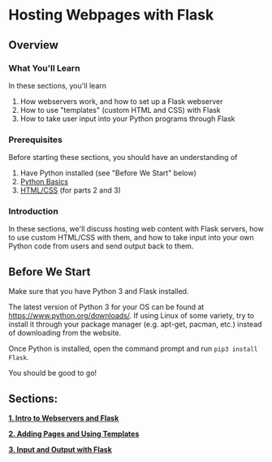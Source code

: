 # Hosting Webpages with Flask
## Overview

### What You'll Learn
In these sections, you'll learn
1. How webservers work, and how to set up a Flask webserver
2. How to use "templates" (custom HTML and CSS) with Flask
3. How to take user input into your Python programs through Flask

### Prerequisites
Before starting these sections, you should have an understanding of
1. Have Python installed (see "Before We Start" below)
2. [Python Basics](https://github.com/HackBinghamton/PythonWorkshop)
3. [HTML/CSS](https://github.com/HackBinghamton/WebDevelopmentWorkshop/tree/master/Intro%20to%20HTML%20and%20CSS) (for parts 2 and 3)

### Introduction
In these sections, we'll discuss hosting web content with Flask servers, how to use custom HTML/CSS with them, and how to take input into your own Python code from users and send output back to them.

## Before We Start
Make sure that you have Python 3 and Flask installed.

The latest version of Python 3 for your OS can be found at https://www.python.org/downloads/.
If using Linux of some variety, try to install it through your package manager (e.g. apt-get, pacman, etc.) instead of downloading from the website.

Once Python is installed, open the command prompt and run `pip3 install Flask`.

You should be good to go!

## Sections:

[**1. Intro to Webservers and Flask**](https://github.com/HackBinghamton/WebDevelopmentWorkshop/tree/master/Hosting%20with%20Flask/1.%20Intro%20to%20Webservers%20and%20Flask)

[**2. Adding Pages and Using Templates**](https://github.com/HackBinghamton/WebDevelopmentWorkshop/tree/master/Hosting%20with%20Flask/2.%20Adding%20Pages%20and%20Using%20Templates)

[**3. Input and Output with Flask**](https://github.com/HackBinghamton/WebDevelopmentWorkshop/tree/master/Hosting%20with%20Flask/3.%20Input%20and%20Output%20with%20Flask)
